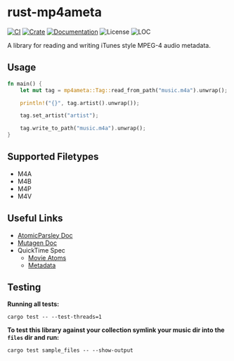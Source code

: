# rust-mp4ameta
[![CI](https://github.com/Saecki/rust-mp4ameta/workflows/CI/badge.svg)](https://github.com/Saecki/rust-mp4ameta/actions?query=workflow%3ACI)
[![Crate](https://img.shields.io/crates/v/mp4ameta.svg)](https://crates.io/crates/mp4ameta)
[![Documentation](https://docs.rs/mp4ameta/badge.svg)](https://docs.rs/mp4ameta)
![License](https://img.shields.io/crates/l/mp4ameta?color=blue)
![LOC](https://tokei.rs/b1/github/saecki/rust-mp4ameta?category=code)

A library for reading and writing iTunes style MPEG-4 audio metadata.

## Usage
```rust
fn main() {
  	let mut tag = mp4ameta::Tag::read_from_path("music.m4a").unwrap();

  	println!("{}", tag.artist().unwrap());

  	tag.set_artist("artist");

  	tag.write_to_path("music.m4a").unwrap();
}
```

## Supported Filetypes
- M4A
- M4B
- M4P
- M4V

## Useful Links
- [AtomicParsley Doc](http://atomicparsley.sourceforge.net/mpeg-4files.html)
- [Mutagen Doc](https://mutagen.readthedocs.io/en/latest/api/mp4.html)
- QuickTime Spec
    - [Movie Atoms](https://developer.apple.com/library/archive/documentation/QuickTime/QTFF/QTFFChap2/qtff2.html)
    - [Metadata](https://developer.apple.com/library/archive/documentation/QuickTime/QTFF/Metadata/Metadata.html)

## Testing
__Running all tests:__
```
cargo test -- --test-threads=1
```

__To test this library against your collection symlink your music dir into the `files` dir and run:__
```
cargo test sample_files -- --show-output
```

